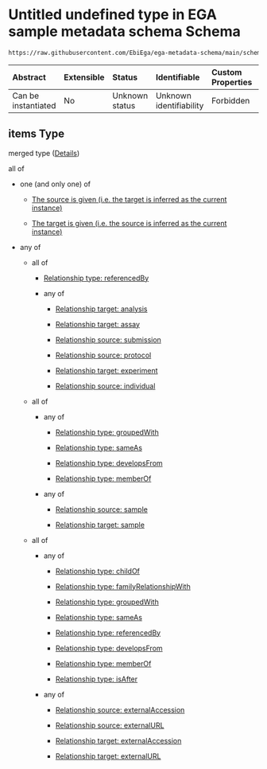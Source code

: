 # Untitled undefined type in EGA sample metadata schema Schema

```txt
https://raw.githubusercontent.com/EbiEga/ega-metadata-schema/main/schemas/EGA.sample.json#/properties/sampleRelationships/items
```



| Abstract            | Extensible | Status         | Identifiable            | Custom Properties | Additional Properties | Access Restrictions | Defined In                                                                   |
| :------------------ | :--------- | :------------- | :---------------------- | :---------------- | :-------------------- | :------------------ | :--------------------------------------------------------------------------- |
| Can be instantiated | No         | Unknown status | Unknown identifiability | Forbidden         | Allowed               | none                | [EGA.sample.json\*](../../../schemas/EGA.sample.json "open original schema") |

## items Type

merged type ([Details](ega-18-properties-sample-relationships-items.md))

all of

*   one (and only one) of

    *   [The source is given (i.e. the target is inferred as the current instance)](ega-12-definitions-ega-relationships-object-oneof-the-source-is-given-ie-the-target-is-inferred-as-the-current-instance.md "check type definition")

    *   [The target is given (i.e. the source is inferred as the current instance)](ega-12-definitions-ega-relationships-object-oneof-the-target-is-given-ie-the-source-is-inferred-as-the-current-instance.md "check type definition")

*   any of

    *   all of

        *   [Relationship type: referencedBy](ega-12-definitions-relationship-type-referencedby.md "check type definition")

        *   any of

            *   [Relationship target: analysis](ega-12-definitions-relationship-target-analysis.md "check type definition")

            *   [Relationship target: assay](ega-12-definitions-relationship-target-assay.md "check type definition")

            *   [Relationship source: submission](ega-12-definitions-relationship-source-submission.md "check type definition")

            *   [Relationship source: protocol](ega-12-definitions-relationship-source-protocol.md "check type definition")

            *   [Relationship target: experiment](ega-12-definitions-relationship-target-experiment.md "check type definition")

            *   [Relationship source: individual](ega-12-definitions-relationship-source-individual.md "check type definition")

    *   all of

        *   any of

            *   [Relationship type: groupedWith](ega-12-definitions-relationship-type-groupedwith.md "check type definition")

            *   [Relationship type: sameAs](ega-12-definitions-relationship-type-sameas.md "check type definition")

            *   [Relationship type: developsFrom](ega-12-definitions-relationship-type-developsfrom.md "check type definition")

            *   [Relationship type: memberOf](ega-12-definitions-relationship-type-memberof.md "check type definition")

        *   any of

            *   [Relationship source: sample](ega-12-definitions-relationship-source-sample.md "check type definition")

            *   [Relationship target: sample](ega-12-definitions-relationship-target-sample.md "check type definition")

    *   all of

        *   any of

            *   [Relationship type: childOf](ega-12-definitions-relationship-type-childof.md "check type definition")

            *   [Relationship type: familyRelationshipWith](ega-12-definitions-relationship-type-familyrelationshipwith.md "check type definition")

            *   [Relationship type: groupedWith](ega-12-definitions-relationship-type-groupedwith.md "check type definition")

            *   [Relationship type: sameAs](ega-12-definitions-relationship-type-sameas.md "check type definition")

            *   [Relationship type: referencedBy](ega-12-definitions-relationship-type-referencedby.md "check type definition")

            *   [Relationship type: developsFrom](ega-12-definitions-relationship-type-developsfrom.md "check type definition")

            *   [Relationship type: memberOf](ega-12-definitions-relationship-type-memberof.md "check type definition")

            *   [Relationship type: isAfter](ega-12-definitions-relationship-type-isafter.md "check type definition")

        *   any of

            *   [Relationship source: externalAccession](ega-12-definitions-relationship-source-externalaccession.md "check type definition")

            *   [Relationship source: externalURL](ega-12-definitions-relationship-source-externalurl.md "check type definition")

            *   [Relationship target: externalAccession](ega-12-definitions-relationship-target-externalaccession.md "check type definition")

            *   [Relationship target: externalURL](ega-12-definitions-relationship-target-externalurl.md "check type definition")
